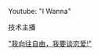 Youtube: "I Wanna"

技术主播

["我向往自由，我要谈恋爱!"](https://www.bilibili.com/video/BV1ii4y1A7KL?share_source=copy_web)
